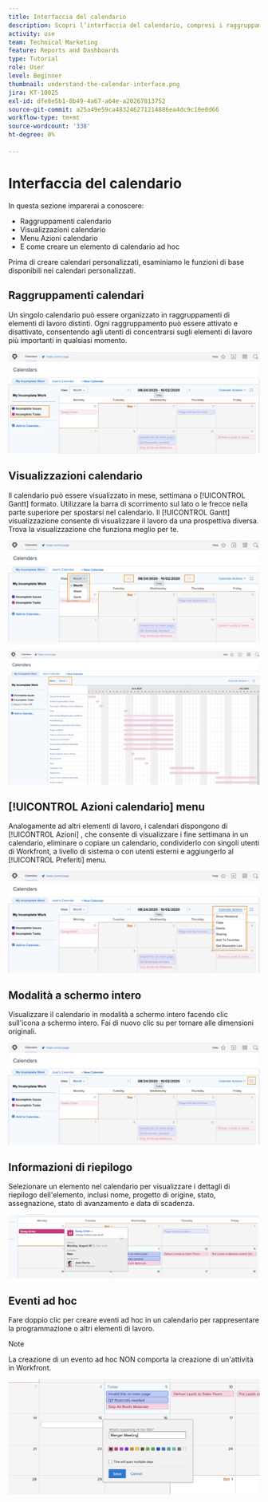 ```yaml
---
title: Interfaccia del calendario
description: Scopri l’interfaccia del calendario, compresi i raggruppamenti, le visualizzazioni e le azioni del calendario.
activity: use
team: Technical Marketing
feature: Reports and Dashboards
type: Tutorial
role: User
level: Beginner
thumbnail: understand-the-calendar-interface.png
jira: KT-10025
exl-id: dfe8e5b1-8b49-4a67-a64e-a20267813752
source-git-commit: a25a49e59ca483246271214886ea4dc9c10e8d66
workflow-type: tm+mt
source-wordcount: '338'
ht-degree: 0%

---
```


# Interfaccia del calendario

In questa sezione imparerai a conoscere:

* Raggruppamenti calendario
* Visualizzazioni calendario
* Menu Azioni calendario
* E come creare un elemento di calendario ad hoc

Prima di creare calendari personalizzati, esaminiamo le funzioni di base disponibili nei calendari personalizzati.

## Raggruppamenti calendari

Un singolo calendario può essere organizzato in raggruppamenti di elementi di lavoro distinti. Ogni raggruppamento può essere attivato e disattivato, consentendo agli utenti di concentrarsi sugli elementi di lavoro più importanti in qualsiasi momento.

![Immagine della schermata del calendario](assets/calendar-1-1a.png)

## Visualizzazioni calendario

Il calendario può essere visualizzato in mese, settimana o [!UICONTROL Gantt] formato. Utilizzare la barra di scorrimento sul lato o le frecce nella parte superiore per spostarsi nel calendario. Il [!UICONTROL Gantt] visualizzazione consente di visualizzare il lavoro da una prospettiva diversa. Trova la visualizzazione che funziona meglio per te.

![Immagine della schermata del calendario nella visualizzazione per mese](assets/calendar-1-1b.png)


![Un&#39;immagine della schermata del calendario nella [!UICONTROL Gantt] visualizza](assets/calendar-1-1bb.png)

## [!UICONTROL Azioni calendario] menu

Analogamente ad altri elementi di lavoro, i calendari dispongono di [!UICONTROL Azioni] , che consente di visualizzare i fine settimana in un calendario, eliminare o copiare un calendario, condividerlo con singoli utenti di Workfront, a livello di sistema o con utenti esterni e aggiungerlo al [!UICONTROL Preferiti] menu.

![Un&#39;immagine del [!UICONTROL Azioni calendario] screen](assets/calendar-1-1c.png)

## Modalità a schermo intero

Visualizzare il calendario in modalità a schermo intero facendo clic sull&#39;icona a schermo intero. Fai di nuovo clic su per tornare alle dimensioni originali.

![Immagine del pulsante di modalità a tutto schermo per un calendario](assets/calendar-1-1d.png)

## Informazioni di riepilogo

Selezionare un elemento nel calendario per visualizzare i dettagli di riepilogo dell&#39;elemento, inclusi nome, progetto di origine, stato, assegnazione, stato di avanzamento e data di scadenza.

![Immagine della schermata dei dettagli di riepilogo di un elemento del calendario](assets/calendar-1-2.png)

## Eventi ad hoc

Fare doppio clic per creare eventi ad hoc in un calendario per rappresentare la programmazione o altri elementi di lavoro.

>[!NOTE]
>
>La creazione di un evento ad hoc NON comporta la creazione di un&#39;attività in Workfront.

![Immagine che mostra come aggiungere un evento ad hoc a un calendario](assets/calendar-1-3.png)
